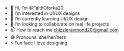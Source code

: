 - 👋 Hi, I’m @FaithOforka20
- 👀 I’m interested in UI/UX deaigns
- 🌱 I’m currently learning UI/UX deaign
- 💞️ I’m looking to collaborate on real life projects
- 📫 How to reach me chizzieraymond20@gmail.com
- 😄 Pronouns: she/her/hers
- ⚡ Fun fact: I love designing 

<!---
FaithOforka20/FaithOforka20 is a ✨ special ✨ repository because its `README.md` (this file) appears on your GitHub profile.
You can click the Preview link to take a look at your changes.
--->
